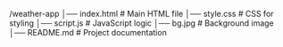 /weather-app
│── index.html   # Main HTML file
│── style.css    # CSS for styling
│── script.js    # JavaScript logic
│── bg.jpg       # Background image
│── README.md    # Project documentation
